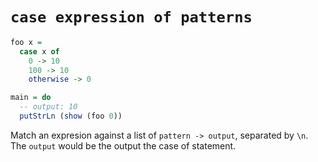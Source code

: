 # `case expression of patterns`

```haskell
foo x =
  case x of
    0 -> 10
    100 -> 10
    otherwise -> 0

main = do
  -- output: 10
  putStrLn (show (foo 0))
```

Match an expresion against a list of `pattern -> output`, separated by `\n`. The
`output` would be the output the case of statement.
